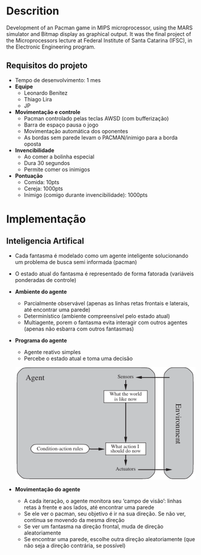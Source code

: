 # Descrition

Development of an Pacman game in MIPS microprocessor, using the MARS simulator and Bitmap display as graphical output.
It was the final project of the Microprocessors lecture at Federal Institute of Santa Catarina (IFSC), in the Electronic Engineering program.

## Requisitos do projeto

* Tempo de desenvolvimento: 1 mes
* **Equipe**
  * Leonardo Benitez
  * Thiago Lira
  * JP
* **Movimentação e controle**
  * Pacman controlado pelas teclas AWSD (com bufferização)
  * Barra de espaço pausa o jogo
  * Movimentação automática dos oponentes
  * As bordas sem parede levam o PACMAN/inimigo para a borda oposta
* **Invencibilidade**
  * Ao comer a bolinha especial
  * Dura 30 segundos
  * Permite comer os inimigos
* **Pontuação**
  * Comida: 10pts
  * Cereja: 1000pts
  * Inimigo (comigo durante invencibilidade): 1000pts

# Implementação
## Inteligencia Artifical
* Cada fantasma é modelado como um agente inteligente solucionando um problema de busca semi informada (pacman)
* O estado atual do fantasma é representado de forma fatorada (variáveis ponderadas de controle)
* **Ambiente do agente**
  * Parcialmente observável (apenas as linhas retas frontais e laterais, até encontrar uma parede)
  * Determinístico (ambiente compreensível pelo estado atual)
  * Multiagente, porem o fantasma evita interagir com outros agentes (apenas não esbarra com outros fantasmas)  
* **Programa do agente**
  * Agente reativo simples
  * Percebe o estado atual e toma uma decisão

  ![1560557635419](Images/1560557635419.png)

* **Movimentação do agente**
  * A cada iteração, o agente monitora seu ‘campo de visão’: linhas retas à frente e aos lados, até encontrar uma parede
  * Se ele ver o pacman, seu objetivo é ir na sua direção. Se não ver, continua se movendo da mesma direção
  * Se ver um fantasma na direção frontal, muda de direção aleatoriamente
  * Se encontrar uma parede, escolhe outra direção aleatoriamente (que não seja a direção contrária, se possível)
